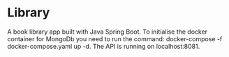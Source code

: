 # Library
A book library app built with Java Spring Boot.
To initialise the docker container for MongoDb you need to run the command: docker-compose -f docker-compose.yaml up -d.
The API is running on localhost:8081.
